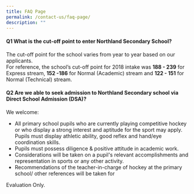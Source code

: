 ```yaml
---
title: FAQ Page
permalink: /contact-us/faq-page/
description: ""
---
```

<h4><strong>Q1 What is the cut-off point to enter Northland Secondary School?</strong></h4>
<p>The cut-off point for the school varies from year to year based on our applicants.<br />For reference, the school&rsquo;s cut-off point for 2018 intake was&nbsp;<strong>188 - 239</strong>&nbsp;for Express stream,&nbsp;<strong>152 -186</strong>&nbsp;for Normal (Academic) stream and&nbsp;<strong>122 - 151</strong>&nbsp;for Normal (Technical) stream.</p>
<h4><strong>Q2 Are we able to seek admission to Northland Secondary school via Direct School Admission (DSA)?</strong></h4>
<p>We welcome:&nbsp;</p>
<ul>
<li>All primary school pupils who are currently playing competitive hockey or who display a strong interest and aptitude for&nbsp;the sport may apply. Pupils must display athletic ability, good reflex and hand/eye coordination skills.&nbsp;</li>
<li>Pupils must possess diligence &amp; positive attitude in academic work.&nbsp;</li>
<li>Considerations will be taken on a pupil's relevant accomplishments and representation in sports or any other activity.&nbsp;</li>
<li>Recommendations of the teacher-in-charge of hockey at the primary school/ other references will be taken for&nbsp;</li>
</ul>
<p>Evaluation Only.&nbsp;</p>